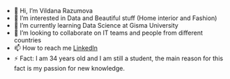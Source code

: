 - 👋 Hi, I’m Vildana Razumova
- 👀 I’m interested in Data and Beautiful stuff (Home interior and Fashion)
- 🌱 I’m currently learning Data Science at Gisma University
- 💞️ I’m looking to collaborate on IT teams and people from different countries
- 📫 How to reach me [LinkedIn](https://www.linkedin.com/in/vildanarazumova)
- ⚡ Fact: I am 34 years old and I am still a student, the main reason for this fact is my passion for new knowledge. 
<!---
VildanaRazumova/VildanaRazumova is a ✨ special ✨ repository because its `README.md` (this file) appears on your GitHub profile.
You can click the Preview link to take a look at your changes.
--->
